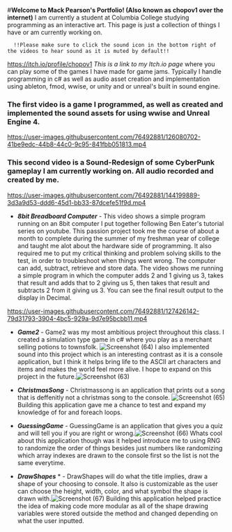
#**Welcome to Mack Pearson's Portfolio! (Also known as chopov1 over the internet)**
I am currently a student at Columbia College studying programming as an interactive art. This page is just a collection of things I have or am currently working on.

      !!Please make sure to click the sound icon in the bottom right of the videos to hear sound as it is muted by default!!
https://itch.io/profile/chopov1 *_This is a link to my Itch.io page_* where you can play some of the games I have made for game jams. Typically I handle programming in c# as well as audio asset creation and implementation using ableton, fmod, wwise, or unity and or unreal's built in sound engine. 



### The first video is a game I programmed, as well as created and implemented the sound assets for using wwise and Unreal Engine 4. 



https://user-images.githubusercontent.com/76492881/126080702-41be9edc-44b8-44c0-9c95-841fbb051813.mp4


### This second video is a Sound-Redesign of some CyberPunk gameplay I am currently working on. All audio recorded and created by me.



https://user-images.githubusercontent.com/76492881/144199889-3d3a9d53-ddd6-45d1-bb33-87dcefe51f9d.mp4


* *__8bit Breadboard Computer__* - This video shows a simple program running on an 8bit computer I put together following Ben Eater's tutorial series on youtube. This passion project took me the course of about a month to complete during the summer of my freshman year of college and taught me alot about the hardware side of programming. It also required me to put my critical thinking and problem solving skills to the test, in order to troubleshoot when things went wrong. The computer can add, subtract, retrieve and store data. The video shows me running a simple program in which the computer adds 2 and 1 giving us 3, takes that result and adds that to 2 giving us 5, then takes that result and subtracts 2 from it giving us 3. You can see the final result output to the display in Decimal. 


https://user-images.githubusercontent.com/76492881/127426142-79d31793-3904-4bc5-929a-9d7e95bcbb11.mp4








* *__Game2__*                 -
      Game2 was my most ambitious project throughout this class. I created a simulation type game in c# where you play as a merchant selling potions to townsfolk. ![Screenshot (64)](https://user-images.githubusercontent.com/76492881/126075050-2ec8abc6-b5c9-4271-b529-21585ebc9b3d.png)
      I also implemented sound into this project which is an interesting contrast as it is a console application, but I think it helps bring life to the ASCII art characters and items and makes the world feel more alive. I hope to expand on this project in the future.![Screenshot (63)](https://user-images.githubusercontent.com/76492881/126075129-5f550205-c846-4b29-822d-d3473bf12f2a.png)


* *__ChristmasSong__* - Christmassong is an application that prints out a song that is deffenitly not a christmas song to the console. ![Screenshot (65)](https://user-images.githubusercontent.com/76492881/126075388-8140baf7-434c-4a9f-a2a0-997cdf0bc1cc.png)
Building this application gave me a chance to test and expand my knowledge of for and foreach loops.

* *__GuessingGame__* - GuessingGame is an application that gives you a quiz and will tell you if you are right or wrong.![Screenshot (66)](https://user-images.githubusercontent.com/76492881/126075597-9f154969-fadb-40c3-af4f-1d48bf6b9e7d.png)
Whats cool about this application though was it helped introduce me to using RNG to randomize the order of things besides just numbers like randomizing which array indexes are drawn to the console first so the list is not the same everytime.

* *__DrawShapes__* * - DrawShapes will do what the title implies, draw a shape of your choosing to console. It also is customizable as the user can choose the height, width, color, and what symbol the shape is drawn with.![Screenshot (67)](https://user-images.githubusercontent.com/76492881/126075751-05adcc73-3d0a-4fef-b163-3cc05db333df.png)
Building this application helped practice the idea of making code more modular as all of the shape drawing variables were stored outside the method and changed depending on what the user inputted.



<!--
**chopov1/chopov1** is a ✨ _special_ ✨ repository because its `README.md` (this file) appears on your GitHub profile.

Here are some ideas to get you started:

- 🔭 I’m currently working on ...
- 🌱 I’m currently learning ...
- 👯 I’m looking to collaborate on ...
- 🤔 I’m looking for help with ...
- 💬 Ask me about ...
- 📫 How to reach me: ...
- 😄 Pronouns: ...
- ⚡ Fun fact: ...
-->
